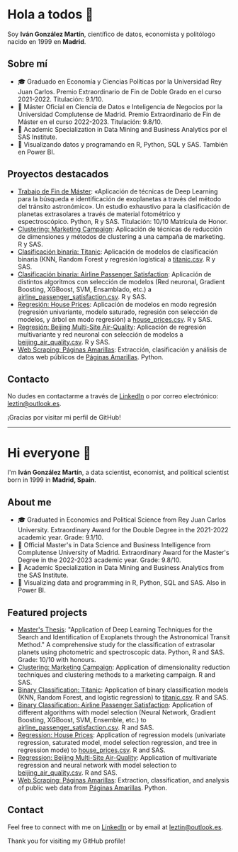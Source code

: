 # Hola a todos 👋

Soy **Iván González Martín**, científico de datos, economista y politólogo nacido en 1999 en **Madrid**.

## Sobre mí

- 🎓 Graduado en Economía y Ciencias Políticas por la Universidad Rey Juan Carlos. Premio Extraordinario de Fin de Doble Grado en el curso 2021-2022. Titulación: 9.1/10.
- 💼 Máster Oficial en Ciencia de Datos e Inteligencia de Negocios por la Universidad Complutense de Madrid. Premio Extraordinario de Fin de Máster en el curso 2022-2023. Titulación: 9.8/10.
- 🧮 Academic Specialization in Data Mining and Business Analytics por el SAS Institute.
- 🤖 Visualizando datos y programando en R, Python, SQL y SAS. También en Power BI.

## Proyectos destacados

- [Trabajo de Fin de Máster](https://github.com/Leztin/TFM): «Aplicación de técnicas de Deep Learning para la búsqueda e identificación de exoplanetas a través del método del tránsito astronómico». Un estudio exhaustivo para la clasificación de planetas extrasolares a través de material fotométrico y espectroscópico. Python, R y SAS. Titulación: 10/10 Matrícula de Honor.
- [Clustering: Marketing Campaign](https://github.com/Leztin/Marketing_Campaign): Aplicación de técnicas de reducción de dimensiones y métodos de clustering a una campaña de marketing. R y SAS.
- [Clasificación binaria: Titanic](https://github.com/Leztin/Titanic): Aplicación de modelos de clasificación binaria (KNN, Random Forest y regresión logística) a [titanic.csv](https://www.kaggle.com/datasets/yasserh/titanic-dataset). R y SAS.
- [Clasificación binaria: Airline Passenger Satisfaction](https://github.com/Leztin/Airline_Passenger_Satisfaction): Aplicación de distintos algoritmos con selección de modelos (Red neuronal, Gradient Boosting, XGBoost, SVM, Ensamblado, etc.) a [airline_passenger_satisfaction.csv](https://www.kaggle.com/datasets/teejmahal20/airline-passenger-satisfaction). R y SAS.
- [Regresión: House Prices](https://github.com/Leztin/House_Prices): Aplicación de modelos en modo regresión (regresión univariante, modelo saturado, regresión con selección de modelos, y árbol en modo regresión) a [house_prices.csv](https://www.kaggle.com/competitions/house-prices-advanced-regression-techniques). R y SAS.
- [Regresión: Beijing Multi-Site Air-Quality](https://github.com/Leztin/Beijing_Multi-Site_Air-Quality): Aplicación de regresión multivariante y red neuronal con selección de modelos a [beijing_air_quality.csv](https://www.kaggle.com/datasets/sid321axn/beijing-multisite-airquality-data-set). R y SAS.
- [Web Scraping: Páginas Amarillas](https://github.com/Leztin/Paginas_Amarillas): Extracción, clasificación y análisis de datos web públicos de [Páginas Amarillas](https://www.paginasamarillas.es/). Python.

## Contacto

No dudes en contactarme a través de [LinkedIn](https://www.linkedin.com/in/IvánGonzálezMartín/) o por correo electrónico: leztin@outlook.es.

¡Gracias por visitar mi perfil de GitHub!

---
            
# Hi everyone 👋

I'm **Iván González Martín**, a data scientist, economist, and political scientist born in 1999 in **Madrid, Spain**.

## About me

- 🎓 Graduated in Economics and Political Science from Rey Juan Carlos University. Extraordinary Award for the Double Degree in the 2021-2022 academic year. Grade: 9.1/10.
- 💼 Official Master's in Data Science and Business Intelligence from Complutense University of Madrid. Extraordinary Award for the Master's Degree in the 2022-2023 academic year. Grade: 9.8/10.
- 🧮 Academic Specialization in Data Mining and Business Analytics from the SAS Institute.
- 🤖 Visualizing data and programming in R, Python, SQL and SAS. Also in Power BI.

## Featured projects

- [Master's Thesis](https://github.com/Leztin/TFM): "Application of Deep Learning Techniques for the Search and Identification of Exoplanets through the Astronomical Transit Method." A comprehensive study for the classification of extrasolar planets using photometric and spectroscopic data. Python, R and SAS. Grade: 10/10 with honours.
- [Clustering: Marketing Campaign](https://github.com/Leztin/Marketing_Campaign): Application of dimensionality reduction techniques and clustering methods to a marketing campaign. R and SAS.
- [Binary Classification: Titanic](https://github.com/Leztin/Titanic): Application of binary classification models (KNN, Random Forest, and logistic regression) to [titanic.csv](https://www.kaggle.com/datasets/yasserh/titanic-dataset). R and SAS.
- [Binary Classification: Airline Passenger Satisfaction](https://github.com/Leztin/Airline_Passenger_Satisfaction): Application of different algorithms with model selection (Neural Network, Gradient Boosting, XGBoost, SVM, Ensemble, etc.) to [airline_passenger_satisfaction.csv](https://www.kaggle.com/datasets/teejmahal20/airline-passenger-satisfaction). R and SAS.
- [Regression: House Prices](https://github.com/Leztin/House_Prices): Application of regression models (univariate regression, saturated model, model selection regression, and tree in regression mode) to [house_prices.csv](https://www.kaggle.com/competitions/house-prices-advanced-regression-techniques). R and SAS.
- [Regression: Beijing Multi-Site Air-Quality](https://github.com/Leztin/Beijing_Multi-Site_Air-Quality): Application of multivariate regression and neural network with model selection to [beijing_air_quality.csv](https://www.kaggle.com/datasets/sid321axn/beijing-multisite-airquality-data-set). R and SAS.
- [Web Scraping: Páginas Amarillas](https://github.com/Leztin/Paginas_Amarillas): Extraction, classification, and analysis of public web data from [Páginas Amarillas](https://www.paginasamarillas.es/). Python.

## Contact

Feel free to connect with me on [LinkedIn](https://www.linkedin.com/in/IvánGonzálezMartín/)  or by email at leztin@outlook.es.

Thank you for visiting my GitHub profile!        
&nbsp;
